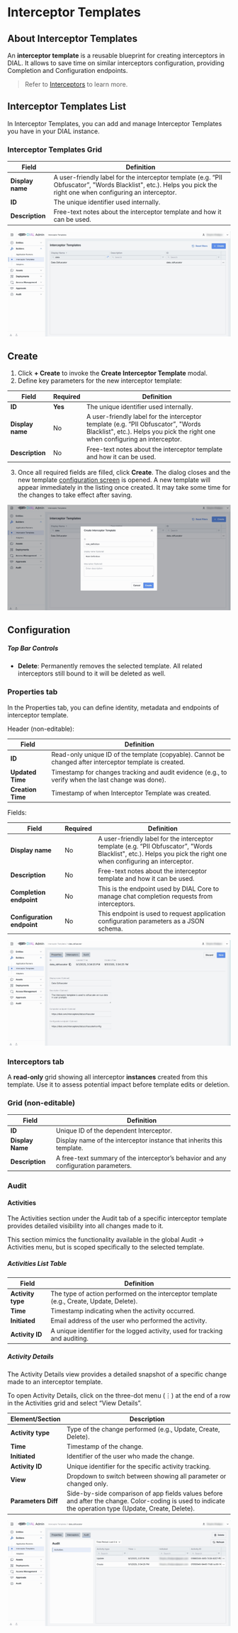 # Interceptor Templates

## About Interceptor Templates

An **interceptor template** is a reusable blueprint for creating interceptors in DIAL. It allows to save time on similar interceptors configuration, providing Completion and Configuration endpoints.

> Refer to [Interceptors](/docs/platform/3.core/6.interceptors.md) to learn more.


## Interceptor Templates List

In Interceptor Templates, you can add and manage Interceptor Templates you have in your DIAL instance.

### Interceptor Templates Grid

| Field            | Definition                                                                                                                                                         |
|------------------|--------------------------------------------------------------------------------------------------------------------------------------------------------------------|
| **Display name** | A user-friendly label for the interceptor template (e.g. “PII Obfuscator”, "Words Blacklist", etc.). Helps you pick the right one when configuring an interceptor. |
| **ID**           | The unique identifier used internally.                                                                                                                             |
| **Description**  | Free-text notes about the interceptor template and how it can be used.                                                                                             |

![97.png](img/97.png)

## Create

1. Click **+ Create** to invoke the **Create Interceptor Template** modal.
2. Define key parameters for the new interceptor template:

| Field            | Required | Definition                                                                                                                                                          |
|------------------|----------|---------------------------------------------------------------------------------------------------------------------------------------------------------------------|
| **ID**           | **Yes**  | The unique identifier used internally.                                                                                                                              |
| **Display name** | No       | A user-friendly label for the interceptor template (e.g. “PII Obfuscator”, "Words Blacklist", etc.). Helps you pick the right one when configuring an interceptor.  |
| **Description**  | No       | Free-text notes about the interceptor template and how it can be used.                                                                                              |

3. Once all required fields are filled, click **Create**. The dialog closes and the new template [configuration screen](#configuration) is opened. A new template will appear immediately in the listing once created. It may take some time for the changes to take effect after saving.

![98.png](img/98.png)

## Configuration

##### Top Bar Controls

* **Delete**: Permanently removes the selected template. All related interceptors still bound to it will be deleted as well.

### Properties tab

In the Properties tab, you can define identity, metadata and endpoints of interceptor template.

Header (non-editable):

| Field             | Definition                                                                                               |
|-------------------|----------------------------------------------------------------------------------------------------------|
| **ID**            | Read-only unique ID of the template (copyable). Cannot be changed after interceptor template is created. |
| **Updated Time**  | Timestamp for changes tracking and audit evidence (e.g., to verify when the last change was done).       |
| **Creation Time** | Timestamp of when Interceptor Template was created.                                                      |

Fields: 

| Field                      | Required | Definition                                                                                                                                                          |
|----------------------------|----------|---------------------------------------------------------------------------------------------------------------------------------------------------------------------|
| **Display name**           | No       | A user-friendly label for the interceptor template (e.g. “PII Obfuscator”, "Words Blacklist", etc.). Helps you pick the right one when configuring an interceptor.  |
| **Description**            | No       | Free-text notes about the interceptor template and how it can be used.                                                                                              |
| **Completion endpoint**    | No       | This is the endpoint used by DIAL Core to manage chat completion requests from interceptors.                                                                        |
| **Configuration endpoint** | No       | This endpoint is used to request application configuration parameters as a JSON schema.                                                                             |

![99.png](img/99.png)

### Interceptors tab

A **read-only** grid showing all interceptor **instances** created from this template. Use it to assess potential impact before template edits or deletion.

### Grid (non-editable)

| Field            | Definition                                                                           |
|------------------|--------------------------------------------------------------------------------------|
| **ID**           | Unique ID of the dependent Interceptor.                                              |
| **Display Name** | Display name of the interceptor instance that inherits this template.                |
| **Description**  | A free-text summary of the interceptor’s behavior and any configuration parameters.  |


### Audit

#### Activities

The Activities section under the Audit tab of a specific interceptor template provides detailed visibility into all changes made to it.

This section mimics the functionality available in the global Audit → Activities menu, but is scoped specifically to the selected template.


##### Activities List Table

| **Field**         | **Definition**                                                                           |
|-------------------|------------------------------------------------------------------------------------------|
| **Activity type** | The type of action performed on the interceptor template (e.g., Create, Update, Delete). |
| **Time**          | Timestamp indicating when the activity occurred.                                         |
| **Initiated**     | Email address of the user who performed the activity.                                    |
| **Activity ID**   | A unique identifier for the logged activity, used for tracking and auditing.             |

##### Activity Details

The Activity Details view provides a detailed snapshot of a specific change made to an interceptor template.

To open Activity Details, click on the three-dot menu (⋮) at the end of a row in the Activities grid and select “View Details”.

| **Element/Section** | **Description**                                                                                                                                         |
|---------------------|---------------------------------------------------------------------------------------------------------------------------------------------------------|
| **Activity type**   | Type of the change performed (e.g., Update, Create, Delete).                                                                                            |
| **Time**            | Timestamp of the change.                                                                                                                                |
| **Initiated**       | Identifier of the user who made the change.                                                                                                             |
| **Activity ID**     | Unique identifier for the specific activity tracking.                                                                                                   |
| **View**            | Dropdown to switch between showing all parameter or changed only.                                                                                       |
| **Parameters Diff** | Side-by-side comparison of app fields values before and after the change. Color-coding is used to indicate the operation type (Update, Create, Delete). |

![100.png](img/100.png)
